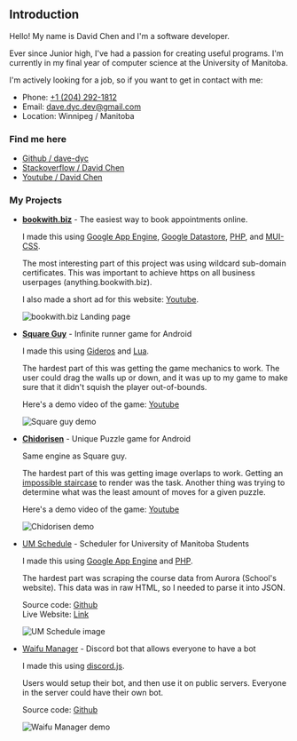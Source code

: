 ## Introduction

Hello! My name is David Chen and I'm a software developer.

Ever since Junior high, I've had a passion for creating useful programs. I'm currently in my final year of computer science at the University of Manitoba.

I'm actively looking for a job, so if you want to get in contact with me:

- Phone: [+1 (204) 292-1812](tel:12042921812)
- Email: [dave.dyc.dev@gmail.com](mailto:dave.dyc.dev@gmail.com)
- Location: Winnipeg / Manitoba

### Find me here

- [Github / dave-dyc](https://github.com/dave-dyc)
- [Stackoverflow / David Chen](https://stackoverflow.com/users/2344142/david-chen)
- [Youtube / David Chen](https://www.youtube.com/channel/UCAK3VCo78xmofxQWhqu2kHw)

### My Projects

- **[bookwith.biz](https://www.bookwith.biz/)** - The easiest way to book appointments online.

    I made this using [Google App Engine](https://cloud.google.com/appengine/), [Google Datastore](https://cloud.google.com/datastore/), [PHP](http://www.php.net/), and [MUI-CSS](https://www.muicss.com/).

    The most interesting part of this project was using wildcard sub-domain certificates. This was important to achieve https on all business userpages (anything.bookwith.biz).

    I also made a short ad for this website: [Youtube](https://www.youtube.com/watch?v=up2IJEJ2pqs).

    ![bookwith.biz Landing page](https://i.imgur.com/34LeY1W.png)

- **[Square Guy](https://play.google.com/store/apps/details?id=com.kemine.vironn)** - Infinite runner game for Android

    I made this using [Gideros](http://giderosmobile.com/) and [Lua](https://www.lua.org/).

    The hardest part of this was getting the game mechanics to work. The user could drag the walls up or down, and it was up to my game to make sure that it didn't squish the player out-of-bounds.

    Here's a demo video of the game: [Youtube](https://www.youtube.com/watch?v=kd2Mz23laq8)

    ![Square guy demo](https://i.imgur.com/lfVBfct.jpg)


- **[Chidorisen](https://play.google.com/store/apps/details?id=com.kemine.chidorisen)** - Unique Puzzle game for Android

    Same engine as Square guy.

    The hardest part of this was getting image overlaps to work. Getting an [impossible staircase](https://i.imgur.com/5ieFQRF.jpg) to render was the task. Another thing was trying to determine what was the least amount of moves for a given puzzle.

    Here's a demo video of the game: [Youtube](https://www.youtube.com/watch?v=eHnopa8gYpg)

    ![Chidorisen demo](https://i.imgur.com/R34N4yV.png)

- [UM Schedule](https://um-schedule.appspot.com/fall) - Scheduler for University of Manitoba Students

    I made this using [Google App Engine](https://cloud.google.com/appengine/) and [PHP](http://www.php.net/).

    The hardest part was scraping the course data from Aurora (School's website). This data was in raw HTML, so I needed to parse it into JSON.

    Source code: [Github](https://github.com/dave-dyc/um-schedule)  
    Live Website: [Link](https://um-schedule.appspot.com/fall)

    ![UM Schedule image](https://i.imgur.com/uk8X8Cw.png)

- [Waifu Manager](https://github.com/dave-dyc/waifu_manager) - Discord bot that allows everyone to have a bot

    I made this using [discord.js](https://discord.js.org/#/).

    Users would setup their bot, and then use it on public servers. Everyone in the server could have their own bot.

    Source code: [Github](https://github.com/dave-dyc/waifu_manager)

    ![Waifu Manager demo](https://i.imgur.com/7Ftop1O.png)
    
